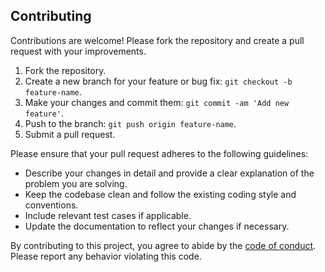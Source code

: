## Contributing

Contributions are welcome! Please fork the repository and create a pull request with your improvements.

1. Fork the repository.
2. Create a new branch for your feature or bug fix: `git checkout -b feature-name`.
3. Make your changes and commit them: `git commit -am 'Add new feature'`.
4. Push to the branch: `git push origin feature-name`.
5. Submit a pull request.

Please ensure that your pull request adheres to the following guidelines:

- Describe your changes in detail and provide a clear explanation of the problem you are solving.
- Keep the codebase clean and follow the existing coding style and conventions.
- Include relevant test cases if applicable.
- Update the documentation to reflect your changes if necessary.

By contributing to this project, you agree to abide by the [code of conduct](CODE_OF_CONDUCT.md). Please report any behavior violating this code.

